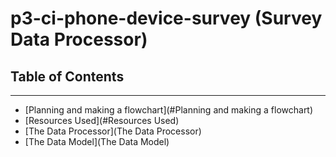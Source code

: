 # p3-ci-phone-device-survey (Survey Data Processor)


## Table of Contents
---

* [Planning and making a flowchart](#Planning and making a flowchart)
* [Resources Used](#Resources Used)
* [The Data Processor](The Data Processor)
* [The Data Model](The Data Model)


